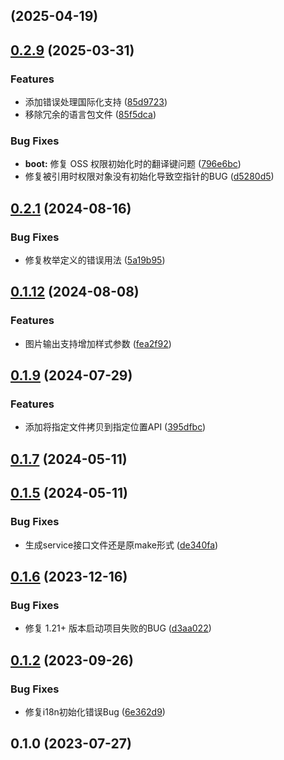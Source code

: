 ## [](https://github.com/kysion/oss-library/compare/v0.2.9...v) (2025-04-19)
## [0.2.9](https://github.com/kysion/oss-library/compare/v0.2.8...v0.2.9) (2025-03-31)

### Features

* 添加错误处理国际化支持 ([85d9723](https://github.com/kysion/oss-library/commit/85d97236a4a68f0d9d3b7da3724ee1cbe8660131))
* 移除冗余的语言包文件 ([85f5dca](https://github.com/kysion/oss-library/commit/85f5dca4bc15de8eaff91170dcae0d246193c025))

### Bug Fixes

* **boot:** 修复 OSS 权限初始化时的翻译键问题 ([796e6bc](https://github.com/kysion/oss-library/commit/796e6bc616e07f4c29a9f787d9d325d3b893b166))
* 修复被引用时权限对象没有初始化导致空指针的BUG ([d5280d5](https://github.com/kysion/oss-library/commit/d5280d5adf063b10c8b40bcb27f7ec1a1ae754e3))
## [0.2.1](https://github.com/kysion/oss-library/compare/v0.1.16...v0.2.1) (2024-08-16)

### Bug Fixes

* 修复枚举定义的错误用法 ([5a19b95](https://github.com/kysion/oss-library/commit/5a19b95905ce423974e21a3df7b4be8e604c81ef))
## [0.1.12](https://github.com/kysion/oss-library/compare/v0.1.11...v0.1.12) (2024-08-08)

### Features

* 图片输出支持增加样式参数 ([fea2f92](https://github.com/kysion/oss-library/commit/fea2f922f5e0a0cda4585013846eb46385c11d9f))
## [0.1.9](https://github.com/kysion/oss-library/compare/v0.1.8...v0.1.9) (2024-07-29)

### Features

* 添加将指定文件拷贝到指定位置API ([395dfbc](https://github.com/kysion/oss-library/commit/395dfbcfed5f0d3e83b0aa482cb24c13c814af08))
## [0.1.7](https://github.com/kysion/oss-library/compare/v0.1.5...v0.1.7) (2024-05-11)
## [0.1.5](https://github.com/kysion/oss-library/compare/v0.1.4...v0.1.5) (2024-05-11)

### Bug Fixes

* 生成service接口文件还是原make形式 ([de340fa](https://github.com/kysion/oss-library/commit/de340fafe232430824975a3f67ac56d1b7be213f))
## [0.1.6](https://github.com/kysion/oss-library/compare/v0.1.3...v0.1.6) (2023-12-16)

### Bug Fixes

* 修复 1.21+ 版本启动项目失败的BUG ([d3aa022](https://github.com/kysion/oss-library/commit/d3aa0226a8a17d651b9631c4b032b2ad3d187c43))
## [0.1.2](https://github.com/kysion/oss-library/compare/v0.1.1...v0.1.2) (2023-09-26)

### Bug Fixes

* 修复i18n初始化错误Bug ([6e362d9](https://github.com/kysion/oss-library/commit/6e362d9c56dfdc1f08555379970a75c491fb669c))
## 0.1.0 (2023-07-27)
